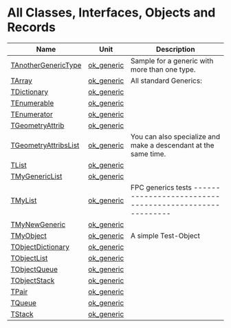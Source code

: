 # All Classes, Interfaces, Objects and Records


| Name | Unit | Description |
|---|---|---|
| [TAnotherGenericType](ok_generic.TAnotherGenericType.md) | [ok_generic](ok_generic.md) | Sample for a generic with more than one type. |
| [TArray](ok_generic.TArray.md) | [ok_generic](ok_generic.md) | All standard Generics: |
| [TDictionary](ok_generic.TDictionary.md) | [ok_generic](ok_generic.md) |   |
| [TEnumerable](ok_generic.TEnumerable.md) | [ok_generic](ok_generic.md) |   |
| [TEnumerator](ok_generic.TEnumerator.md) | [ok_generic](ok_generic.md) |   |
| [TGeometryAttrib](ok_generic.TGeometryAttrib.md) | [ok_generic](ok_generic.md) |   |
| [TGeometryAttribsList](ok_generic.TGeometryAttribsList.md) | [ok_generic](ok_generic.md) | You can also specialize and make a descendant at the same time. |
| [TList](ok_generic.TList.md) | [ok_generic](ok_generic.md) |   |
| [TMyGenericList](ok_generic.TMyGenericList.md) | [ok_generic](ok_generic.md) |   |
| [TMyList](ok_generic.TMyList.md) | [ok_generic](ok_generic.md) | FPC generics tests ------------------------------------------------------- |
| [TMyNewGeneric](ok_generic.TMyNewGeneric.md) | [ok_generic](ok_generic.md) |   |
| [TMyObject](ok_generic.TMyObject.md) | [ok_generic](ok_generic.md) | A simple Test-Object |
| [TObjectDictionary](ok_generic.TObjectDictionary.md) | [ok_generic](ok_generic.md) |   |
| [TObjectList](ok_generic.TObjectList.md) | [ok_generic](ok_generic.md) |   |
| [TObjectQueue](ok_generic.TObjectQueue.md) | [ok_generic](ok_generic.md) |   |
| [TObjectStack](ok_generic.TObjectStack.md) | [ok_generic](ok_generic.md) |   |
| [TPair](ok_generic.TPair.md) | [ok_generic](ok_generic.md) |   |
| [TQueue](ok_generic.TQueue.md) | [ok_generic](ok_generic.md) |   |
| [TStack](ok_generic.TStack.md) | [ok_generic](ok_generic.md) |   |
